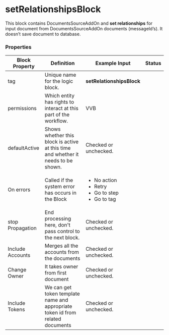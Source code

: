 # setRelationshipsBlock

This block contains DocumentsSourceAddOn and **set relationships** for input document from DocumentsSourceAddOn documents (messageId’s). It doesn’t save document to database.

### Properties

| Block Property   | Definition                                                                        | Example Input                                                                  | Status |
| ---------------- | --------------------------------------------------------------------------------- | ------------------------------------------------------------------------------ | ------ |
| tag              | Unique name for the logic block.                                                  | **setRelationshipsBlock**                                                      |        |
| permissions      | Which entity has rights to interact at this part of the workflow.                 | VVB                                                                            |        |
| defaultActive    | Shows whether this block is active at this time and whether it needs to be shown. | Checked or unchecked.                                                          |        |
| On errors        | Called if the system error has occurs in the Block                                | <ul><li>No action</li><li>Retry</li><li>Go to step</li><li>Go to tag</li></ul> |        |
| stop Propagation | End processing here, don't pass control to the next block.                        | Checked or unchecked.                                                          |        |
| Include Accounts | Merges all the accounts from the documents                                        | Checked or unchecked.                                                          |        |
| Change Owner     | It takes owner from first document                                                | Checked or unchecked.                                                          |        |
| Include Tokens   | We can get token template name and appropriate token id from related documents    | Checked or unchecked.                                                          |        |
